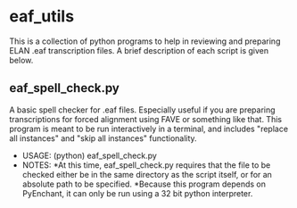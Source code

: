 # eaf_utils
This is a collection of python programs to help in reviewing and preparing ELAN .eaf transcription files. A brief description of each script is given below.

## eaf_spell_check.py
A basic spell checker for .eaf files. Especially useful if you are preparing transcriptions for forced alignment using FAVE or something like that. This program is meant to be run interactively in a terminal, and includes "replace all instances" and "skip all instances" functionality. 

* USAGE: (python) eaf_spell_check.py <file>
* NOTES: 
   *At this time, eaf_spell_check.py requires that the file to be checked either be in the same directory as the script itself, or for an absolute path to be specified.
   *Because this program depends on PyEnchant, it can only be run using a 32 bit python interpreter.
